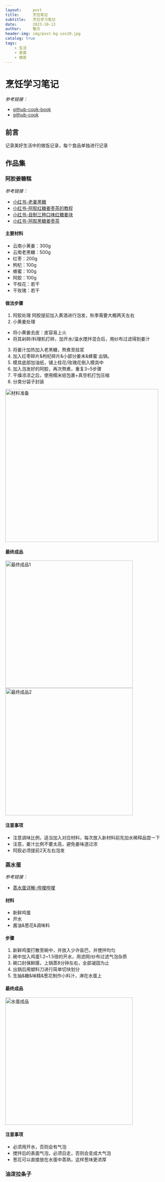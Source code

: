 ```yaml
---
layout:     post
title:      烹饪笔记
subtitle:   烹饪学习笔记
date:       2023-10-13
author:     敬方
header-img: img/post-bg-ios10.jpg
catalog: true
tags:
    - 生活
    - 美食
    - 做饭
---
```


# 烹饪学习笔记

_参考链接：_

- [github-cook-book](https://github.com/Anduin2017/HowToCook)
- [github-cook](https://github.com/YunYouJun/cook)

## 前言

记录美好生活中的做饭记录，每个食品单独进行记录

## 作品集

### 阿胶姜糖糕

_参考链接：_

- [小红书-老姜黑糖](http://xhslink.com/HEGWpv)
- [小红书-阿胶红糖姜枣茶的教程](ttp://xhslink.com/1wGWpv)
- [小红书-自制三种口味红糖姜块](http://xhslink.com/PzIWpv)
- [小红书-阿胶黑糖姜枣茶](http://xhslink.com/koKWpv)

#### 主要材料

- 云南小黄姜：300g
- 云南老黑糖：500g
- 红枣：200g
- 枸杞：100g
- 蜂蜜：100g
- 阿胶：100g
- 干桂花：若干
- 干玫瑰：若干

#### 做法步骤

1. 阿胶处理
阿胶提前加入黄酒进行泡发，秋季需要大概两天左右
2. 小黄姜处理
- 将小黄姜去皮：皮容易上火
- 将其剁碎/料理机打碎，加开水/温水搅拌混合后，用纱布过滤得到姜汁
3. 将姜汁加热加入老黑糖，熬煮至挂浆
4. 加入红枣碎片&枸杞碎片&小部分姜末&蜂蜜 出锅。
5. 模具底部加油纸，铺上桂花/玫瑰花倒入模具中
6. 加入泡发好的阿胶，再次熬煮，重复3~5步骤
7. 干燥凉凉之后，使用糯米纸包裹+真空机打包压缩
8. 分类分袋子封装

<img src="https://wangpengcheng.github.io/img/981697290346.png" title="材料准备" width="480">

#### 最终成品

<img src="https://wangpengcheng.github.io/img/971697290345.png" title="最终成品1" width="400">
<img src="https://wangpengcheng.github.io/img/941697290341.png" title="最终成品2" width="400">

#### 注意事项
- 注意调味比例，适当加入对应材料，每次放入新材料前先加水稀释品尝一下
- 注意，姜汁比例不要太高，避免姜味道过浓
- 阿胶必须提前2天左右泡发

### 蒸水蛋
_参考链接：_
- [蒸水蛋详解-哔哩哔哩](https://b23.tv/0CUCGg3)

#### 材料
- 新鲜鸡蛋
- 开水
- 酱油&葱花&调味料

#### 步骤

1. 新鲜鸡蛋打散至碗中，并放入少许盐巴，并搅拌均匀
2. 碗中加入鸡蛋1.2~1.5倍的开水，用滤网/纱布过滤气泡杂质
3. 碗口封保鲜膜，上锅蒸8分钟左右，全部凝固为止
4. 出锅后用塑料刀进行简单切块划分
4. 生抽&糖&味精&葱花制作小料汁，淋在水蛋上

#### 最终成品

<img src="https://wangpengcheng.github.io/img/2023-10-16-shuidan.png" title="水蛋成品" width="400">

#### 注意事项

- 必须用开水，否则会有气泡
- 搅拌后的表面气泡，必须舀走，否则会变成大气泡
- 葱花可以直接放在水蛋中蒸熟，这样葱味更浓厚


### 油泼拉条子



